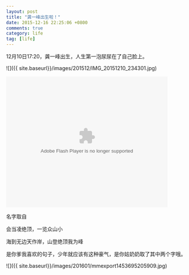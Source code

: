 ```yaml
---
layout: post
title: "龚一峰出生啦！"
date: 2015-12-16 22:25:06 +0800
comments: true
category: life
tag: [life]
---
```



12月10日17:20，龚一峰出生，人生第一泡尿尿在了自己脸上。

![]({{ site.baseurl}}/images/201512/IMG_20151210_234301.jpg)

<object id="STK_137687746371535" style="visibility: visible;" width="440" height="356" classid="clsid:d27cdb6e-ae6d-11cf-96b8-444553540000" codebase="http://download.macromedia.com/pub/shockwave/cabs/flash/swflash.cab#version=6,0,40,0"><param name="allowscriptaccess" value="never"><param name="pluginspage" value="http://get.adobe.com/cn/flashplayer/"><param name="flashvars" value="playMovie=true&amp;auto=1"><param name="allowfullscreen" value="true"><param name="quality" value="high"><param name="src" value="http://player.youku.com/player.php/sid/XMTQxNTE3NzI4MA/v.swf"><param name="wmode" value="transparent"><embed id="STK_137687746371535" style="visibility: visible;" width="440" height="356" type="application/x-shockwave-flash" src="http://player.youku.com/player.php/sid/XMTQxNTE3NzI4MA/v.swf" allowscriptaccess="never" pluginspage="http://get.adobe.com/cn/flashplayer/" flashvars="playMovie=true&amp;auto=1" allowfullscreen="true" quality="high" wmode="transparent"></object>

名字取自

会当凌绝顶，一览众山小

海到无边天作岸，山登绝顶我为峰

是你爹我喜欢的句子，少年就应该有这种豪气，是你姑奶奶取了其中两个字哦。

![]({{ site.baseurl}}/images/201601/mmexport1453695205909.jpg)